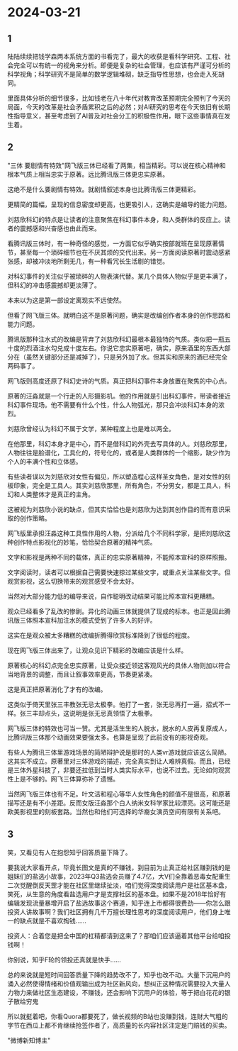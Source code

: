 # 2024-03-21

## 1

陆陆续续把钱学森两本系统方面的书看完了，最大的收获是看科学研究、工程、社会完全可以有统一的视角来分析。即便是复杂的社会管理，也应该有严谨可分析的科学视角；科学研究不是简单的数学逻辑堆砌，缺乏指导性思想，也会走入死胡同。

里面具体分析的细节很多，比如钱老在八十年代对教育改革预期完全预判了今天的局面，今天的改革是社会矛盾累积之后的必然；对AI研究的思考在今天依旧有长期性指导意义，甚至考虑到了AI普及对社会分工的积极性作用，眼下这些事情真在发生着。

## 2

"三体 要剧情有特效"网飞版三体已经看了两集，相当精彩。可以说在核心精神和根本气质上相当忠实于原著。远比腾讯版三体更忠实原著。

这绝不是什么要剧情有特效。就剧情叙述本身也比腾讯版三体更精彩。

更精简的篇幅，呈现的信息密度却更高，也更吸引人，这确实是编导的能力问题。

刘慈欣科幻的特点是让读者的注意聚焦在科幻事件本身，和人类群体的反应上。读者的震撼感和兴奋感也由此而来。

看腾讯版三体时，有一种奇怪的感觉，一方面它似乎确实按部就班在呈现原著情节，甚至每一个琐碎细节也在不厌其烦的交代出来。另一方面阅读原著时震动感紧张感，却被冲淡地所剩无几，有一种看冗长生活剧的错觉。

对科幻事件的关注似乎被琐碎的人物表演代替。某几个具体人物似乎是更丰满了，但科幻的冲击感震撼却更淡薄了。

本来以为这是第一部设定离现实不远使然。

但看了网飞版三体。就明白这不是原著问题，确实是改编创作者本身的创作思路和能力问题。

腾讯版那种注水式的改编是背弃了刘慈欣科幻最根本最独特的气质。类似把一瓶五十度的烈酒注水勾兑成十度左右。你说它忠实原著吧，确实，原来酒里的东西大部分在（虽然关键部分还是减掉了），只是另外加了水。但其实和原来的酒已经完全两码事了。

网飞版则高度还原了科幻史诗的气质。真正把科幻事件本身放置在聚焦的中心点。

原著的汪淼就是一个行走的人形摄影机。他的作用就是引出科幻事件，带读者接近科幻事件现场。他不需要有什么个性，什么人物弧光，那只会冲淡科幻本身的浓烈。

刘慈欣曾经认为科幻不属于文学，某种程度上也是难以两全。

在他那里，科幻本身才是中心，而不是借科幻的外壳去写具体的人。刘慈欣那里，人物往往是脸谱化，工具化的，符号化的，或者是人类群体的一个缩影，缺少作为个人的丰满个性和立体感。

有些读者误以为刘慈欣对女性有偏见，所以塑造程心这样圣女角色，是对女性的刻板印象，完全是工具人。其实刘慈欣那里，所有角色，不分男女，都是工具人，科幻和人类整体才是真正的主角。

这被视为刘慈欣小说的缺点，但其实恰恰也是刘慈欣为达到其创作目的而有意识采取的创作策略。

网飞版里承担汪淼这种工具性作用的人物，分派给几个不同科学家，是把刘慈欣这种创作特点影视化的妙笔，恰恰契合原著的精神气质。

文字和影视是两种不同的载体，真正的忠实原著精神，不能照本宣科的原样照搬。

文字阅读时，读者可以根据自己需要快速掠过某些文字，或重点关注某些文字。但观赏影视，这么切换带来的观赏感受不会太好。

当然对大部分能力低的编导来说，自作聪明改动结果可能比照本宣科更糟糕。

观众已经看多了乱改的惨剧。异化的动画三体就提供了现成的标本。也正是因此腾讯版三体照本宣科加注水的模式受到了许多人的好评。

这实在是观众被太多糟糕的改编折腾得欣赏标准降到了很低的程度。

现在网飞版三体出来了，让观众见识下精彩的改编应该是什么样。

原著核心的科幻点完全忠实原著，让受众接近领这客观风光的具体人物则加以符合当地背景的调整，而且让叙事效率更高，节奏更紧凑。

这是真正把原著消化了才有的改编。

这类似于倚天里张三丰教张无忌太极拳。他打了一套，张无忌再打一遍，招式不一样。张三丰却点头，这说明是张无忌真领悟了太极拳。

网飞版三体的特效也可当一赞。尤其是活生生的人脱水，脱水的人皮再复原成人，比腾讯版三体那个动画效果要强太多。也算是呈现了此前没有的影视奇观。

有些人为腾讯三体里游戏场景的简陋辩护说是那时的人类vr游戏就应该这么简陋。这其实不成立。原著里对三体游戏的描述，完全真实到让人难辨真假。而且，已经是三体外星科技了，非要还拉低到当时人类实际水平，也说不过去。无论如何观赏性上是不够的。网飞三体算弥补了遗憾。

当然网飞版三体也有不足。叶文洁和程心等华人女性角色的颜值不是很高，和原著描写还是有不小差距。反而女版汪淼那个白人纳米女科学家比较漂亮。这可能还是欧美影视里的刻板套路。当然也和他们可选择的华裔女演员空间有限有关系吧。

## 3

笑，又看见有人在抱怨知乎回答质量下降了。

要我说大家看开点，毕竟长图文是真的不赚钱，到目前为止真正给社区赚到钱的是姐妹们的盐选小故事，2023年Q3盐选会员赚了4.7亿，大V们全靠着恶毒女配重生二次觉醒倒反天罡才能在社区里继续扯淡，咱们觉得深度阅读用户是社区基本盘，笑死，从生意的角度看盐选用户才是支撑社区的基本盘。如果不是2018年恰好有编辑发现流量暴增开启了盐选故事这个赛道，知乎连上市都得很费劲——你怎么跟投资人讲故事啊？我们社区拥有几千万擅长理性思考的深度阅读用户，他们身上唯一的缺点就是不喜欢掏钱……

投资人：合着您是把全中国的杠精都请到这来了？那咱们应该逼着其他平台给咱投钱啊！

你别说，知乎F轮的领投还真就是快手……

总的来说就是短时间回答质量下降的趋势改不了，知乎也改不动。大量下沉用户的涌入必然使得情绪和价值观输出成为社区新风向，想纠正这种情况需要投入大量人力物力来做社区生态建设，不赚钱，还会影响下沉用户的体验，等于把白花花的银子散给穷鬼

所以就挺着吧，你看Quora都要死了，做长视频的B站也没赚到钱，连财大气粗的字节在西瓜上都不肯继续抢签作者了，高质量的长内容社区注定是门赔钱的买卖。

"微博新知博主"

